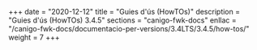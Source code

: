 +++
date        = "2020-12-12"
title       = "Guies d'ús (HowTOs)"
description = "Guies d'ús (HowTOs) 3.4.5"
sections    = "canigo-fwk-docs"
enllac      = "/canigo-fwk-docs/documentacio-per-versions/3.4LTS/3.4.5/how-tos/"
weight      = 7
+++
